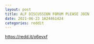 ```yaml
--- 
layout: post 
title: ALF DISCUSSION FORUM PLEASE JOIN 
date: 2021-06-23 1624461424 
categories: reddit 
--- 
```

https://redd.it/o6evxf